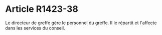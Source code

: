 # Article R1423-38

  
Le directeur de greffe gère le personnel du greffe. Il le répartit et l'affecte dans les services du conseil.